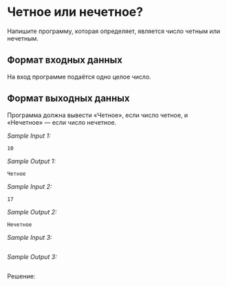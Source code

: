 # Четное или нечетное?

Напишите программу, которая определяет, является число четным или нечетным.

## Формат входных данных
На вход программе подаётся одно целое число.

## Формат выходных данных
Программа должна вывести «Четное», если число четное, и «Нечетное» — если число нечетное.

*Sample Input 1:*
```
10
```

*Sample Output 1:*
```
Четное
```

*Sample Input 2:*
```
17
```

*Sample Output 2:*
```
Нечетное
```

*Sample Input 3:*
```

```

*Sample Output 3:*
```

```

Решение:
```python

```

